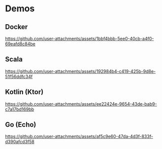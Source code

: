 # Demos

## Docker

https://github.com/user-attachments/assets/1bbf4bbb-5ee0-40cb-a4f0-69eafd8c84be

## Scala

https://github.com/user-attachments/assets/192984b4-c419-425b-9d8e-51f56ddfc34f

## Kotlin (Ktor)

https://github.com/user-attachments/assets/ee22424e-9654-43de-bab9-c7a17bd169bb

## Go (Echo)

https://github.com/user-attachments/assets/af5c9e60-47da-4d3f-833f-d390afcd3f58

